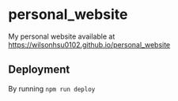 # personal_website

My personal website available at https://wilsonhsu0102.github.io/personal_website

## Deployment

By running `npm run deploy`
